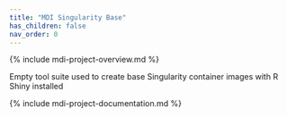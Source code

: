 ```yaml
---
title: "MDI Singularity Base"
has_children: false
nav_order: 0
---
```

<!--- edit the title above with the short name of your repository, 
      e.g, "My Tools", which will appear on the menu tab item -->

<!-- please do not alter the next line -->
{% include mdi-project-overview.md %} 


Empty tool suite used to create base Singularity container images with R Shiny installed


<!-- please do not alter the next line -->
{% include mdi-project-documentation.md %}
